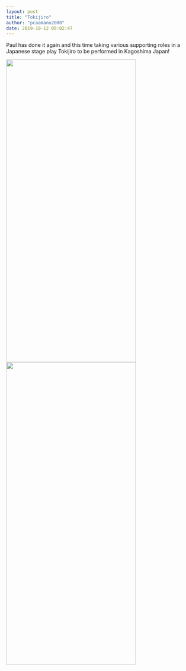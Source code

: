 ```yaml
---
layout: post
title: "Tokijiro"
author: "pcaamano2000"
date: 2019-10-12 05:02:47
---
```

Paul has done it again and this time taking various supporting roles in a Japanese stage play Tokijiro to be performed in Kagoshima Japan!

                                                                                                                                
  <img width="350" height="816" src="{{ site.baseurl }}/img/portfolio/tokijiroPoster.jpg">                                                                                                                                         
  <img width="350" height="816" src="{{ site.baseurl }}/img/portfolio/tokiback.jpg">
